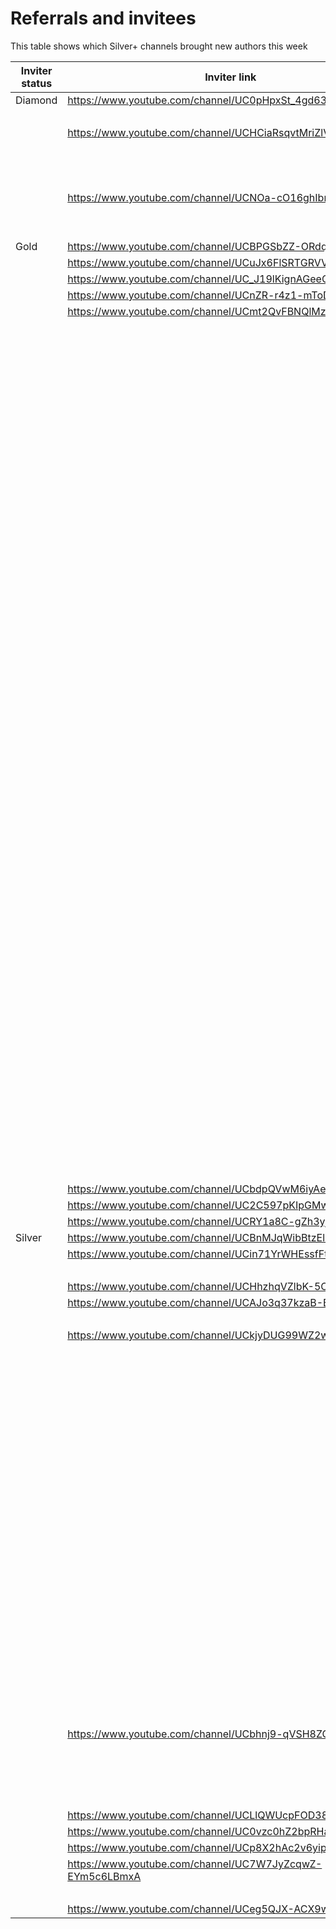 # Referrals and invitees

This table shows which Silver+ channels brought new authors this week

| Inviter status | Inviter link | Channel ID | Link YT | Status |
| --- | --- | --- | --- | --- |
| Diamond | https://www.youtube.com/channel/UC0pHpxSt_4gd63WylQL0cVQ | 44254 | https://www.youtube.com/channel/UCwJyFS8Z3ZAMO-B3JnC0h7g | Bronze |
|  |  |  | https://www.youtube.com/channel/UCif4QS7-qAkH4gD6o-Ln_gA | Silver |
|  | https://www.youtube.com/channel/UCHCiaRsqvtMriZlVxYMP5ig | 47429 | https://www.youtube.com/channel/UCMjw2UkD9nVU1iAlzPquOXg | Bronze |
|  |  |  | https://www.youtube.com/channel/UCHOzZQk1qiqooz5AQGq0gdQ | Bronze |
|  |  |  | https://www.youtube.com/channel/UCsDvPh8mbLwxiK5ANnNsAVQ | Bronze |
|  |  |  | https://www.youtube.com/channel/UCDpFPxaiH6NVQPe3fKOb4Og | Rejected |
|  | https://www.youtube.com/channel/UCNOa-cO16ghIbnFnReO5zEQ | 54770 | https://www.youtube.com/channel/UCr4sjP0dI9asI4IDBOSTaSA | Bronze |
|  |  |  | https://www.youtube.com/channel/UCiU1xc7gI7imnSLKNOJH2CA | Bronze |
|  |  |  | https://www.youtube.com/channel/UCSr4Y_yOmuSTcI9X4Iq5BJQ | Bronze |
| Gold | https://www.youtube.com/channel/UCBPGSbZZ-ORdqrt2-tOrO9w | 42049 | https://www.youtube.com/channel/UCDBGx44r7szI1NdmmbmFMtw | Bronze |
|  | https://www.youtube.com/channel/UCuJx6FlSRTGRVVAJQ4E9IMg | 43600 | https://www.youtube.com/channel/UCoC65Uefm-fy2xLD8Afr9oQ | Bronze |
|  | https://www.youtube.com/channel/UC_J19lKignAGeeQE8LRkVwQ | 51578 | https://www.youtube.com/channel/UCu_IdRoVRK6vAW5m6UPVD4A | Rejected |
|  | https://www.youtube.com/channel/UCnZR-r4z1-mToDX5VcQAuNg | 49495 | https://www.youtube.com/channel/UCZJTfludtTJ2p-nb0-6LFUg | Silver |
|  | https://www.youtube.com/channel/UCmt2QvFBNQlMzw_5sgLPFnQ | 50853 | https://www.youtube.com/channel/UCnqAYy6h0RyGgJt0P-v-IHw | Bronze |
|  |  |  | https://www.youtube.com/channel/UCBQeZUXlNRYb5RgZZJyrckw | Rejected |
|  |  |  | https://www.youtube.com/channel/UCIDmwa8zPsncqPL-EmbXoaw | Rejected |
|  |  |  | https://www.youtube.com/channel/UCCDrPGB9AiCCwZ9ERFVp8KA | Rejected |
|  |  |  | https://www.youtube.com/channel/UCnqG6nQFA0R8uhzU97Ch7pA | Bronze |
|  |  |  | https://www.youtube.com/channel/UCAMUilTbNFlORjs-HMyF2CQ | Rejected |
|  |  |  | https://www.youtube.com/channel/UCVWlrS0ju2XYyC-6fk0tgRw | Rejected |
|  |  |  | https://www.youtube.com/channel/UCtAlNIPzo76OnVCn61g0gFQ | Rejected |
|  |  |  | https://www.youtube.com/channel/UCHSpr8_44Sq4IGN2cIwmJSw | Bronze |
|  |  |  | https://www.youtube.com/channel/UCQjHbTOrVvY3pi5yJZ2S2xQ | Bronze |
|  |  |  | https://www.youtube.com/channel/UCi6vbamY5x-4BzG27lMaMEw | Bronze |
|  |  |  | https://www.youtube.com/channel/UC4QPf-vEmXSosE2fqKWxkSA | Bronze |
|  |  |  | https://www.youtube.com/channel/UCsNPPagKAtLGBnmA9vhGXyg | Bronze |
|  |  |  | https://www.youtube.com/channel/UC6lomcBbWpEfgowDX8v3yoA | Bronze |
|  |  |  | https://www.youtube.com/channel/UCRjsM6y7MA-_4dqUNd1Z_tg | Bronze |
|  |  |  | https://www.youtube.com/channel/UChSNDT2WD7eQ3E9B0pzxDGA | Bronze |
|  |  |  | https://www.youtube.com/channel/UCcO8DKD9i88YtlhaffAqN3Q | Rejected |
|  |  |  | https://www.youtube.com/channel/UCxzP6lW7QIPBRHx65pysMJw | Bronze |
|  |  |  | https://www.youtube.com/channel/UCdmmPEY9oxnO8MAK3uSa0jA | Rejected |
|  |  |  | https://www.youtube.com/channel/UC_DUtqiU2Al-cPWBzXWtlKA | Bronze |
|  |  |  | https://www.youtube.com/channel/UCP22-gGx-XiwQe1Irp_d-0Q | Bronze |
|  |  |  | https://www.youtube.com/channel/UC9T2qBal4eWPnCTolbFpyXg | Rejected |
|  |  |  | https://www.youtube.com/channel/UCP33W3zUT7FjyW55YYOJbtg | Rejected |
|  |  |  | https://www.youtube.com/channel/UCc2rdYYaxsqn_5D-Q5FHTqg | Bronze |
|  |  |  | https://www.youtube.com/channel/UCisLKuIcGGMJdQui9i3iUUQ | Rejected |
|  |  |  | https://www.youtube.com/channel/UC30jUrm4WmgoVNjz_uPyOGg | Bronze |
|  |  |  | https://www.youtube.com/channel/UC7pDmUq0qOtFxkAdXGZp0kg | Rejected |
|  |  |  | https://www.youtube.com/channel/UCZ95cIFnA2228IO_C-2fzlw | Bronze |
|  |  |  | https://www.youtube.com/channel/UCKGt5bpV_IGT4re9Bx6omyQ | Bronze |
|  |  |  | https://www.youtube.com/channel/UCP_8Ml6fodOeJMEmXeGjFyw | Bronze |
|  |  |  | https://www.youtube.com/channel/UCO-3RJGtH-tjEB90Mg4-img | Bronze |
|  |  |  | https://www.youtube.com/channel/UCaQ1D5SEEprDz_KmKXSCsOQ | Bronze |
|  |  |  | https://www.youtube.com/channel/UC1YqGchqTgw-AB7lbK5ZEFA | Bronze |
|  |  |  | https://www.youtube.com/channel/UC_PcJIIXsWjEmKWxOWV3Tsw | Bronze |
|  |  |  | https://www.youtube.com/channel/UCKeFNsLhPtHNlkLvlhvxYkw | Rejected |
|  |  |  | https://www.youtube.com/channel/UCn_jW218I22amJRRDWCj7vQ | Bronze |
|  |  |  | https://www.youtube.com/channel/UClS5MS1UaAOICETmrXYvLug | Bronze |
|  |  |  | https://www.youtube.com/channel/UCvpaG1vrfEIjdaDBOJfi4Dg | Bronze |
|  |  |  | https://www.youtube.com/channel/UCSLSDAnuAoVCHfpjxZh6Z9A | Bronze |
|  |  |  | https://www.youtube.com/channel/UC0qiMzjsD97nzJfpjMQp54Q | Rejected |
|  |  |  | https://www.youtube.com/channel/UC_EUfBmK649lVOLwXW_TZBw | Bronze |
|  |  |  | https://www.youtube.com/channel/UCV3n3cLseEFoNxDvIVVtcKg | Bronze |
|  |  |  | https://www.youtube.com/channel/UCLpKsvknZvVKOeUEe--hLVQ | Bronze |
|  |  |  | https://www.youtube.com/channel/UC5dM6e1F7T9DeraE5FZv0Pg | Bronze |
|  |  |  | https://www.youtube.com/channel/UCjx4EDiYSjXLytcG-9VXWEg | Bronze |
|  |  |  | https://www.youtube.com/channel/UCgO1kfe3Jz2V-VloG7jk62A | Bronze |
|  |  |  | https://www.youtube.com/channel/UCO1ZfcLtRBlQ9jzcVrgwJtw | Bronze |
|  |  |  | https://www.youtube.com/channel/UC9m0LuXuZtXqFQCSw2RFQrw | Bronze |
|  |  |  | https://www.youtube.com/channel/UCmDFAXkCqtQfxWL7PNzAucg | Bronze |
|  |  |  | https://www.youtube.com/channel/UCOlkomqltaZIuHvZhQkuyBw | Bronze |
|  |  |  | https://www.youtube.com/channel/UCGMnPi8GBtgVuuX69Cjz_TA | Bronze |
|  |  |  | https://www.youtube.com/channel/UCiqNp7K6qc0NX4UEi51LnoA | Bronze |
|  |  |  | https://www.youtube.com/channel/UCfKyqqyXOQ6JqBss3LSmolg | Bronze |
|  |  |  | https://www.youtube.com/channel/UCQJctMuMpl01ZnyEv4tu6KA | Bronze |
|  | https://www.youtube.com/channel/UCbdpQVwM6iyAe2VpAnFTBxw | 46449 | https://www.youtube.com/channel/UCSpSlOtMY7jfqvZM1sRfAXA | Bronze |
|  | https://www.youtube.com/channel/UC2C597pKIpGMwNtdK6UG9xQ | 54707 | https://www.youtube.com/channel/UC6nnck7d4ejXNO2CZwJJxeA | Silver |
|  | https://www.youtube.com/channel/UCRY1a8C-gZh3yjlBF-JTaVA | 36296 | https://www.youtube.com/channel/UCvXoHwo2p1uBtgJLl0fsb6g | Bronze |
| Silver | https://www.youtube.com/channel/UCBnMJqWibBtzElsKQ9sGkIg | 27783 | https://www.youtube.com/channel/UC4krHEzKbhSzMJ_c_CJ7FeQ | Bronze |
|  | https://www.youtube.com/channel/UCin71YrWHEssfFtfENKEwNw | 41203 | https://www.youtube.com/channel/UClajGbIDOKbWsGDgpyrMsnQ | Bronze |
|  |  |  | https://www.youtube.com/channel/UC8yYOg6WXP9-YOAUraafGkg | Bronze |
|  | https://www.youtube.com/channel/UCHhzhqVZlbK-5Cq9jMd5Lpw | 27317 | https://www.youtube.com/channel/UCCBKJXYwXSHeTGeIGpo4aqw | Bronze |
|  | https://www.youtube.com/channel/UCAJo3q37kzaB-BwVxZnboBw | 49345 | https://www.youtube.com/channel/UCuE7RFlGsA-36FbRWWoLAdQ | Bronze |
|  |  |  | https://www.youtube.com/channel/UCaL9pEUcZrmHQOD6P9V1FtQ | Bronze |
|  | https://www.youtube.com/channel/UCkjyDUG99WZ2wyvENaeqgKg | 51136 | https://www.youtube.com/channel/UCPoIURmGsfvT0AdEAQoyKRg | Bronze |
|  |  |  | https://www.youtube.com/channel/UCo3ft2fWHAmrET8mVyVpgjA | Rejected |
|  |  |  | https://www.youtube.com/channel/UCn-nCRPHZ3mFvgtT1dHgDPA | Bronze |
|  |  |  | https://www.youtube.com/channel/UCezbSTgvWpTiWnAxhdcHxxA | Rejected |
|  |  |  | https://www.youtube.com/channel/UCvxXafE-Hwdl7S7rJSd9T1g | Bronze |
|  |  |  | https://www.youtube.com/channel/UCAVDwSs4ZN-m40CFPXOEPNw | Bronze |
|  |  |  | https://www.youtube.com/channel/UCoEbC9GDuDW75Ga-KtCKYfw | Bronze |
|  |  |  | https://www.youtube.com/channel/UCWi6G8NpoomceO-e-xLm5iw | Bronze |
|  |  |  | https://www.youtube.com/channel/UCgt1FcYc2nHk2CQlsVCUT3g | Bronze |
|  |  |  | https://www.youtube.com/channel/UCdZRLTL-eqP-J41XT2wybxA | Bronze |
|  |  |  | https://www.youtube.com/channel/UCoRNRZFXPET8D9gp2UDNx4Q | Bronze |
|  |  |  | https://www.youtube.com/channel/UC1yA0gF4IuaPP81D7V_xgpA | Bronze |
|  |  |  | https://www.youtube.com/channel/UC159OrjVFQ1D6eA7pRNdnLA | Bronze |
|  |  |  | https://www.youtube.com/channel/UCZffSwxak_sp1895svNQwWQ | Rejected |
|  |  |  | https://www.youtube.com/channel/UCpH00Xef_EXs7ehCiHTCyMA | Bronze |
|  |  |  | https://www.youtube.com/channel/UCb4hp9FrlFJZYKse_tStA9Q | Bronze |
|  |  |  | https://www.youtube.com/channel/UCK1hz0iz2xnQkzKxnU13kYQ | Bronze |
|  |  |  | https://www.youtube.com/channel/UCpO4qPSPlols-9dPmTMiClQ | Bronze |
|  |  |  | https://www.youtube.com/channel/UCUqFddRod-fEGKKFfyx6l8A | Bronze |
|  |  |  | https://www.youtube.com/channel/UCHNjbzOSjGY0Y9Dy3x0YM_g | Bronze |
|  |  |  | https://www.youtube.com/channel/UCrW_ES78Dk4Xub42lFlyc3g | Bronze |
|  |  |  | https://www.youtube.com/channel/UCe-WRHB32_f-SZwnYU12NuA | Opted Out |
|  |  |  | https://www.youtube.com/channel/UC_RlCnRdI47LhkBVkJm7xUQ | Bronze |
|  | https://www.youtube.com/channel/UCbhnj9-qVSH8ZGHytkvWX2g | 56601 | https://www.youtube.com/channel/UCOtr2iLhgcvUumzOi3YkipA | Bronze |
|  |  |  | https://www.youtube.com/channel/UCw414nAHcHrMcohjLNVtufw | Bronze |
|  |  |  | https://www.youtube.com/channel/UCKOs3pbvZasrrPh9vU_OJxA | Bronze |
|  |  |  | https://www.youtube.com/channel/UC0JUSzIbe7GbQfCAgPjPUUQ | Bronze |
|  |  |  | https://www.youtube.com/channel/UCFR2rCHykrgembO81dVxlLg | Bronze |
|  | https://www.youtube.com/channel/UCLlQWUcpFOD38kPLBkujZcA | 28092 | https://www.youtube.com/channel/UC6NKaTeZq7YkhfzsLro4DIQ | Bronze |
|  | https://www.youtube.com/channel/UC0vzc0hZ2bpRHaadX8QSodw | 46573 | https://www.youtube.com/channel/UCUlLrHtDOO3LIUFkueQxPmQ | Bronze |
|  | https://www.youtube.com/channel/UCp8X2hAc2v6yipqtVSe1nXA | 56415 | https://www.youtube.com/channel/UCPngqBL2g0UjMX80IWRVH0Q | Bronze |
|  | https://www.youtube.com/channel/UC7W7JyZcqwZ-EYm5c6LBmxA | 60736 | https://www.youtube.com/channel/UCvg4ZWFZZSjM-slUwTpqyxw | Silver |
|  |  |  | https://www.youtube.com/channel/UCKP-2S4kseEVxMrTWvOp4gg | Gold |
|  | https://www.youtube.com/channel/UCeg5QJX-ACX9wh3aVZ9aNsQ | 55298 | https://www.youtube.com/channel/UCS7Qq3itfJ7qW2acHZ21_pw | Silver |